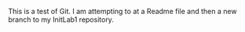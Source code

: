 This is a test of Git. I am attempting to at a Readme file and then a new branch to my InitLab1 repository.
